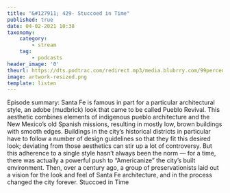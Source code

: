 ```yaml
---
title: "&#127911; 429- Stuccoed in Time"
published: true
date: 04-02-2021 10:38
taxonomy:
    category:
        - stream
    tag:
        - podcasts
header_image: '0'
theurl: https://dts.podtrac.com/redirect.mp3/media.blubrry.com/99percentinvisible/dovetail.prxu.org/96/1b72970c-be49-40e0-a915-86d6d7c71e74/429_Stuccoed_in_Time_pt_01.mp3
image: artwork-resized.png
template: listen
--- 
```

Episode summary: Santa Fe is famous in part for a particular architectural style, an adobe (mudbrick) look that came to be called Pueblo Revival. This aesthetic combines elements of indigenous pueblo architecture and the New Mexico’s old Spanish missions, resulting in mostly low, brown buildings with smooth edges. Buildings in the city’s historical districts in particular have to follow a number of design guidelines so that they fit this desired look; deviating from those aesthetics can stir up a lot of controversy. But this adherence to a single style hasn’t always been the norm — for a time, there was actually a powerful push to “Americanize” the city’s built environment. Then, over a century ago, a group of preservationists laid out a vision for the look and feel of Santa Fe architecture, and in the process changed the city forever. Stuccoed in Time
